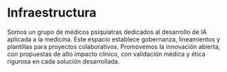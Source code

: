 # Infraestructura
Somos un grupo de médicos psiquiatras dedicados al desarrollo de IA aplicada a la medicina. Este espacio establece gobernanza, lineamientos y plantillas para proyectos colaborativos. Promovemos la innovación abierta, con propuestas de alto impacto clínico, con  validación médica  y ética rigurosa en cada solución desarrollada.

